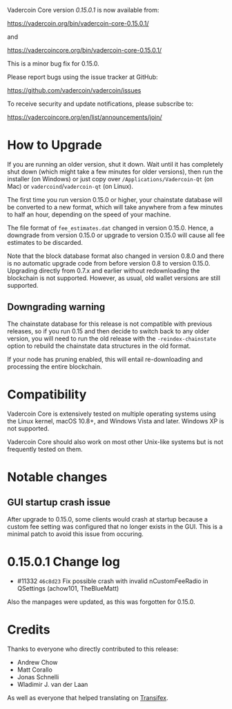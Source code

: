 Vadercoin Core version *0.15.0.1* is now available from:

  <https://vadercoin.org/bin/vadercoin-core-0.15.0.1/>

and

  <https://vadercoincore.org/bin/vadercoin-core-0.15.0.1/>

This is a minor bug fix for 0.15.0.

Please report bugs using the issue tracker at GitHub:

  <https://github.com/vadercoin/vadercoin/issues>

To receive security and update notifications, please subscribe to:

  <https://vadercoincore.org/en/list/announcements/join/>

How to Upgrade
==============

If you are running an older version, shut it down. Wait until it has completely
shut down (which might take a few minutes for older versions), then run the 
installer (on Windows) or just copy over `/Applications/Vadercoin-Qt` (on Mac)
or `vadercoind`/`vadercoin-qt` (on Linux).

The first time you run version 0.15.0 or higher, your chainstate database will
be converted to a new format, which will take anywhere from a few minutes to
half an hour, depending on the speed of your machine.

The file format of `fee_estimates.dat` changed in version 0.15.0. Hence, a
downgrade from version 0.15.0 or upgrade to version 0.15.0 will cause all fee
estimates to be discarded.

Note that the block database format also changed in version 0.8.0 and there is no
automatic upgrade code from before version 0.8 to version 0.15.0. Upgrading
directly from 0.7.x and earlier without redownloading the blockchain is not supported.
However, as usual, old wallet versions are still supported.

Downgrading warning
-------------------

The chainstate database for this release is not compatible with previous
releases, so if you run 0.15 and then decide to switch back to any
older version, you will need to run the old release with the `-reindex-chainstate`
option to rebuild the chainstate data structures in the old format.

If your node has pruning enabled, this will entail re-downloading and
processing the entire blockchain.

Compatibility
==============

Vadercoin Core is extensively tested on multiple operating systems using
the Linux kernel, macOS 10.8+, and Windows Vista and later. Windows XP is not supported.

Vadercoin Core should also work on most other Unix-like systems but is not
frequently tested on them.

Notable changes
===============

GUI startup crash issue
-------------------------

After upgrade to 0.15.0, some clients would crash at startup because a custom
fee setting was configured that no longer exists in the GUI. This is a minimal
patch to avoid this issue from occuring.

0.15.0.1 Change log
====================

-  #11332 `46c8d23` Fix possible crash with invalid nCustomFeeRadio in QSettings (achow101, TheBlueMatt)

Also the manpages were updated, as this was forgotten for 0.15.0.

Credits
=======

Thanks to everyone who directly contributed to this release:

- Andrew Chow
- Matt Corallo
- Jonas Schnelli
- Wladimir J. van der Laan

As well as everyone that helped translating on [Transifex](https://www.transifex.com/projects/p/vadercoin/).
